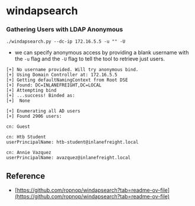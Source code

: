 # windapsearch

### Gathering Users with LDAP Anonymous

```shell-session
./windapsearch.py --dc-ip 172.16.5.5 -u "" -U
```

* we can specify anonymous access by providing a blank username with the `-u` flag and the `-U` flag to tell the tool to retrieve just users.

```shell-session
[+] No username provided. Will try anonymous bind.
[+] Using Domain Controller at: 172.16.5.5
[+] Getting defaultNamingContext from Root DSE
[+]	Found: DC=INLANEFREIGHT,DC=LOCAL
[+] Attempting bind
[+]	...success! Binded as: 
[+]	 None

[+] Enumerating all AD users
[+]	Found 2906 users: 

cn: Guest

cn: Htb Student
userPrincipalName: htb-student@inlanefreight.local

cn: Annie Vazquez
userPrincipalName: avazquez@inlanefreight.local
```

## Reference

* [https://github.com/ropnop/windapsearch?tab=readme-ov-file](https://github.com/ropnop/windapsearch?tab=readme-ov-file)
